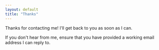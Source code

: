 ```yaml
---
layout: default
title: "Thanks"
---
```


Thanks for contacting me! I'll get back to you as soon as I can.

If you don't hear from me, ensure that you have provided a working email
address I can reply to.
